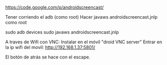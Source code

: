 https://code.google.com/p/androidscreencast/

Tener corriendo el adb (como root)
Hacer javaws androidscreencast.jnlp como root

sudo adb devices
sudo javaws androidscreencast.jnlp



A traves de Wifi con VNC:
Instalar en el móvil "droid VNC server"
Entrar en la ip wifi del movil: http://192.168.1.37:5801/

El botón de atrás se hace con el escape.
